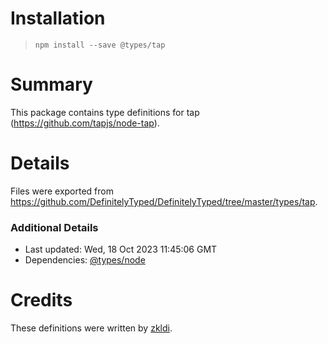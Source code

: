 # Installation
> `npm install --save @types/tap`

# Summary
This package contains type definitions for tap (https://github.com/tapjs/node-tap).

# Details
Files were exported from https://github.com/DefinitelyTyped/DefinitelyTyped/tree/master/types/tap.

### Additional Details
 * Last updated: Wed, 18 Oct 2023 11:45:06 GMT
 * Dependencies: [@types/node](https://npmjs.com/package/@types/node)

# Credits
These definitions were written by [zkldi](https://github.com/zkldi).
